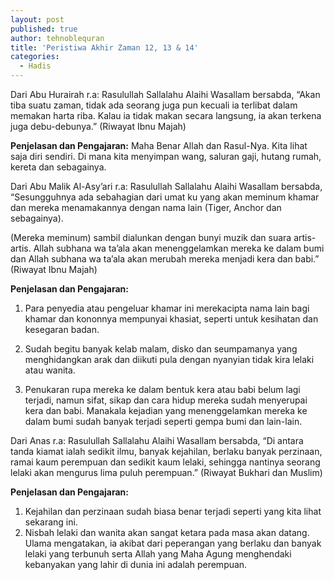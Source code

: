```yaml
---
layout: post
published: true
author: tehnoblequran
title: 'Peristiwa Akhir Zaman 12, 13 & 14'
categories:
  - Hadis
---
```

Dari Abu Hurairah r.a: Rasulullah Sallalahu Alaihi Wasallam bersabda, “Akan tiba suatu zaman, tidak ada seorang juga pun kecuali ia terlibat dalam memakan harta riba. Kalau ia tidak makan secara langsung, ia akan terkena juga debu-debunya.” (Riwayat Ibnu Majah) 

**Penjelasan dan Pengajaran:** Maha Benar Allah dan Rasul-Nya. Kita lihat saja diri sendiri. Di mana kita menyimpan wang, saluran gaji, hutang rumah, kereta dan sebagainya. 

Dari Abu Malik Al-Asy’ari r.a: Rasulullah Sallalahu Alaihi Wasallam bersabda, “Sesungguhnya ada sebahagian dari umat ku yang akan meminum khamar dan mereka menamakannya dengan nama lain (Tiger, Anchor dan sebagainya). 

(Mereka meminum) sambil dialunkan dengan bunyi muzik dan suara artis-artis. Allah subhana wa ta’ala akan menenggelamkan mereka ke dalam bumi dan Allah subhana wa ta’ala akan merubah mereka menjadi kera dan babi.” (Riwayat Ibnu Majah) 

**Penjelasan dan Pengajaran:** 

1. Para penyedia atau pengeluar khamar ini merekacipta nama lain bagi khamar dan kononnya mempunyai khasiat, seperti untuk kesihatan dan kesegaran badan.

2. Sudah begitu banyak kelab malam, disko dan seumpamanya yang menghidangkan arak dan diikuti pula dengan nyanyian tidak kira lelaki atau wanita.

3. Penukaran rupa mereka ke dalam bentuk kera atau babi belum lagi terjadi, namun sifat, sikap dan cara hidup mereka sudah menyerupai kera dan babi. Manakala kejadian yang menenggelamkan mereka ke dalam bumi sudah banyak terjadi seperti gempa bumi dan lain-lain.


Dari Anas r.a: Rasulullah Sallalahu Alaihi Wasallam bersabda, “Di antara tanda kiamat ialah sedikit ilmu, banyak kejahilan, berlaku banyak perzinaan, ramai kaum perempuan dan sedikit kaum lelaki, sehingga nantinya seorang lelaki akan mengurus lima puluh perempuan.” (Riwayat Bukhari dan Muslim) 

**Penjelasan dan Pengajaran:**

1. Kejahilan dan perzinaan sudah biasa benar terjadi seperti yang kita lihat sekarang ini.
2. Nisbah lelaki dan wanita akan sangat ketara pada masa akan datang. Ulama mengatakan, ia akibat dari peperangan yang berlaku dan banyak lelaki yang terbunuh serta Allah yang Maha Agung menghendaki kebanyakan yang lahir di dunia ini adalah perempuan.
